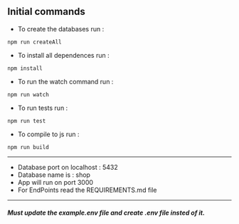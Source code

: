 ## Initial commands

- To create the databases run :

``` npm run createAll ```

- To install all dependences run :

``` npm install ```

- To run the watch command run :

``` npm run watch ```

- To run tests run :

``` npm run test ```

- To compile to js run :

``` npm run build ```


---------------------------------------------

- Database port on localhost : 5432
- Database name is : shop
- App will run on port 3000
- For EndPoints read the REQUIREMENTS.md file

---------------------------------------------


##### Must update the example.env file and create .env file insted of it.

